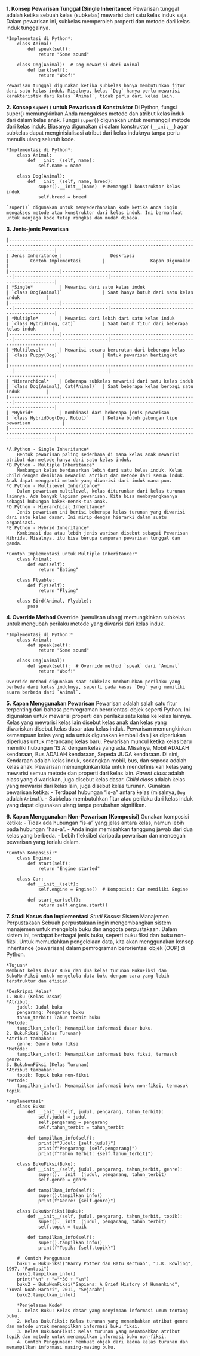 **1. Konsep Pewarisan Tunggal (Single Inheritance)**
    Pewarisan tunggal adalah ketika sebuah kelas (subkelas) mewarisi dari satu kelas induk saja. Dalam pewarisan ini, subkelas memperoleh properti dan metode dari kelas induk tunggalnya.

    *Implementasi di Python*:
        class Animal:
            def speak(self):
                return "Some sound"

        class Dog(Animal):  # Dog mewarisi dari Animal
            def bark(self):
                return "Woof!"

    Pewarisan tunggal digunakan ketika subkelas hanya membutuhkan fitur dari satu kelas induk. Misalnya, kelas `Dog` hanya perlu mewarisi karakteristik dari kelas `Animal`, tidak perlu dari kelas lain.

**2. Konsep `super()` untuk Pewarisan di Konstruktor**
    Di Python, fungsi super() memungkinkan Anda mengakses metode dan atribut kelas induk dari dalam kelas anak.
    Fungsi `super()` digunakan untuk memanggil metode dari kelas induk. Biasanya digunakan di dalam konstruktor (`__init__`) agar subkelas dapat menginisialisasi atribut dari kelas induknya tanpa perlu menulis ulang seluruh kode.

    *Implementasi di Python*:
        class Animal:
            def __init__(self, name):
                self.name = name

        class Dog(Animal):
            def __init__(self, name, breed):
                super().__init__(name)  # Memanggil konstruktor kelas induk
                self.breed = breed

    `super()` digunakan untuk menyederhanakan kode ketika Anda ingin mengakses metode atau konstruktor dari kelas induk. Ini bermanfaat untuk menjaga kode tetap ringkas dan mudah dibaca.

**3. Jenis-jenis Pewarisan**   
    
    |-------------------------------------------------------------------------------------------------------------------------------------------------------------|
    | Jenis Inheritance |                  Deskripsi                        |        Contoh Implementasi        |                 Kapan Digunakan                 |
    |-------------------|---------------------------------------------------|-----------------------------------|-------------------------------------------------|
    | *Single*          | Mewarisi dari satu kelas induk                    | `class Dog(Animal)`               | Saat hanya butuh dari satu kelas induk          |
    |-------------------|---------------------------------------------------|-----------------------------------|-------------------------------------------------|
    | *Multiple*        | Mewarisi dari lebih dari satu kelas induk         | `class Hybrid(Dog, Cat)`          | Saat butuh fitur dari beberapa kelas induk      |
    |-------------------|---------------------------------------------------|-----------------------------------|-------------------------------------------------|
    | *Multilevel*      | Mewarisi secara berurutan dari beberapa kelas     | `class Puppy(Dog)`                | Untuk pewarisan bertingkat                      |
    |-------------------|---------------------------------------------------|-----------------------------------|-------------------------------------------------|
    | *Hierarchical*    | Beberapa subkelas mewarisi dari satu kelas induk  | `class Dog(Animal), Cat(Animal)`  | Saat beberapa kelas berbagi satu induk          |
    |-------------------|---------------------------------------------------|-----------------------------------|-------------------------------------------------|
    | *Hybrid*          | Kombinasi dari beberapa jenis pewarisan           | `class HybridDog(Dog, Robot)`     | Ketika butuh gabungan tipe pewarisan            |
    |-------------------------------------------------------------------------------------------------------------------------------------------------------------|
    
    *A.Python - Single Inheritance*
        Bentuk pewarisan paling sederhana di mana kelas anak mewarisi atribut dan metode hanya dari satu kelas induk.
    *B.Python - Multiple Inheritance*
        Membangun kelas berdasarkan lebih dari satu kelas induk. Kelas Child dengan demikian mewarisi atribut dan metode dari semua induk. Anak dapat mengganti metode yang diwarisi dari induk mana pun.
    *C.Python - Multilevel Inheritance*
        Dalam pewarisan multilevel, kelas diturunkan dari kelas turunan lainnya. Ada banyak lapisan pewarisan. Kita bisa membayangkannya sebagai hubungan kakek-nenek-tua-anak.
    *D.Python - Hierarchical Inheritance*
        Jenis pewarisan ini berisi beberapa kelas turunan yang diwarisi dari satu kelas dasar. Ini mirip dengan hierarki dalam suatu organisasi.
    *E.Python - Hybrid Inheritance*
        Kombinasi dua atau lebih jenis warisan disebut sebagai Pewarisan Hibrida. Misalnya, itu bisa berupa campuran pewarisan tunggal dan ganda.

    *Contoh Implementasi untuk Multiple Inheritance:*
        class Animal:
            def eat(self):
                return "Eating"

        class Flyable:
            def fly(self):
                return "Flying"

        class Bird(Animal, Flyable):
            pass

**4. Override Method**
    Override (penulisan ulang) memungkinkan subkelas untuk mengubah perilaku metode yang diwarisi dari kelas induk.

    *Implementasi di Python:*
        class Animal:
            def speak(self):
                return "Some sound"

        class Dog(Animal):
            def speak(self):  # Override method `speak` dari `Animal`
                return "Woof!"

    Override method digunakan saat subkelas membutuhkan perilaku yang berbeda dari kelas induknya, seperti pada kasus `Dog` yang memiliki suara berbeda dari `Animal`.

**5. Kapan Menggunakan Pewarisan**
    Pewarisan adalah salah satu fitur terpenting dari bahasa pemrograman berorientasi objek seperti Python. Ini digunakan untuk mewarisi properti dan perilaku satu kelas ke kelas lainnya. Kelas yang mewarisi kelas lain disebut kelas anak dan kelas yang diwariskan disebut kelas dasar atau kelas induk.
    Pewarisan memungkinkan kemampuan kelas yang ada untuk digunakan kembali dan jika diperlukan diperluas untuk merancang kelas baru.
    Pewarisan muncul ketika kelas baru memiliki hubungan 'IS A' dengan kelas yang ada. Misalnya, Mobil ADALAH kendaraan, Bus ADALAH kendaraan, Sepeda JUGA kendaraan. Di sini, Kendaraan adalah kelas induk, sedangkan mobil, bus, dan sepeda adalah kelas anak.
    Pewarisan memungkinkan kita untuk mendefinisikan kelas yang mewarisi semua metode dan properti dari kelas lain.
    *Parent class* adalah class yang diwariskan, juga disebut kelas dasar.
    *Child class* adalah kelas yang mewarisi dari kelas lain, juga disebut kelas turunan.
    Gunakan pewarisan ketika:
    - Terdapat hubungan “is-a” antara kelas (misalnya, `Dog` adalah `Animal`).
    - Subkelas membutuhkan fitur atau perilaku dari kelas induk yang dapat digunakan ulang tanpa perubahan signifikan.

**6. Kapan Menggunakan Non-Pewarisan (Komposisi)**
    Gunakan komposisi ketika:
    - Tidak ada hubungan “is-a” yang jelas antara kelas, namun lebih pada hubungan “has-a”.
    - Anda ingin memisahkan tanggung jawab dari dua kelas yang berbeda.
    - Lebih fleksibel daripada pewarisan dan mencegah pewarisan yang terlalu dalam.

    *Contoh Komposisi:*
        class Engine:
            def start(self):
                return "Engine started"

        class Car:
            def __init__(self):
                self.engine = Engine()  # Komposisi: Car memiliki Engine

            def start_car(self):
                return self.engine.start()

**7. Studi Kasus dan Implementasi**
    *Studi Kasus*: Sistem Manajemen Perpustakaan
    Sebuah perpustakaan ingin mengembangkan sistem manajemen untuk mengelola buku dan anggota perpustakaan. Dalam sistem ini, terdapat berbagai jenis buku, seperti buku fiksi dan buku non-fiksi. Untuk memudahkan pengelolaan data, kita akan menggunakan konsep inheritance (pewarisan) dalam pemrograman berorientasi objek (OOP) di Python.
    
    *Tujuan*
    Membuat kelas dasar Buku dan dua kelas turunan BukuFiksi dan BukuNonFiksi untuk mengelola data buku dengan cara yang lebih terstruktur dan efisien.
    
    *Deskripsi Kelas*
    1. Buku (Kelas Dasar)
    *Atribut:
        judul: Judul buku
        pengarang: Pengarang buku
        tahun_terbit: Tahun terbit buku
    *Metode:
        tampilkan_info(): Menampilkan informasi dasar buku.
    2. BukuFiksi (Kelas Turunan)
    *Atribut tambahan:
        genre: Genre buku fiksi
    *Metode:
        tampilkan_info(): Menampilkan informasi buku fiksi, termasuk genre.
    3. BukuNonFiksi (Kelas Turunan)
    *Atribut tambahan:
        topik: Topik buku non-fiksi
    *Metode:
        tampilkan_info(): Menampilkan informasi buku non-fiksi, termasuk topik.
    
    *Implementasi*
        class Buku:
            def __init__(self, judul, pengarang, tahun_terbit):
                self.judul = judul
                self.pengarang = pengarang
                self.tahun_terbit = tahun_terbit

            def tampilkan_info(self):
                print(f"Judul: {self.judul}")
                print(f"Pengarang: {self.pengarang}")
                print(f"Tahun Terbit: {self.tahun_terbit}")

        class BukuFiksi(Buku):
            def __init__(self, judul, pengarang, tahun_terbit, genre):
                super().__init__(judul, pengarang, tahun_terbit)
                self.genre = genre

            def tampilkan_info(self):
                super().tampilkan_info()
                print(f"Genre: {self.genre}")

        class BukuNonFiksi(Buku):
            def __init__(self, judul, pengarang, tahun_terbit, topik):
                super().__init__(judul, pengarang, tahun_terbit)
                self.topik = topik

            def tampilkan_info(self):
                super().tampilkan_info()
                print(f"Topik: {self.topik}")

        #  Contoh Penggunaan
        buku1 = BukuFiksi("Harry Potter dan Batu Bertuah", "J.K. Rowling", 1997, "Fantasi")
        buku1.tampilkan_info()
        print("\n" + "="*30 + "\n")
        buku2 = BukuNonFiksi("Sapiens: A Brief History of Humankind", "Yuval Noah Harari", 2011, "Sejarah")
        buku2.tampilkan_info()

        *Penjelasan Kode*
        1. Kelas Buku: Kelas dasar yang menyimpan informasi umum tentang buku.
        2. Kelas BukuFiksi: Kelas turunan yang menambahkan atribut genre dan metode untuk menampilkan informasi buku fiksi.
        3. Kelas BukuNonFiksi: Kelas turunan yang menambahkan atribut topik dan metode untuk menampilkan informasi buku non-fiksi.
        4. Contoh Penggunaan: Membuat objek dari kedua kelas turunan dan menampilkan informasi masing-masing buku.
